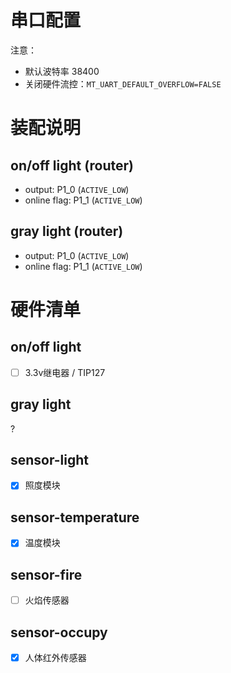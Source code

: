 # 串口配置

注意：

- 默认波特率 38400
- 关闭硬件流控：`MT_UART_DEFAULT_OVERFLOW=FALSE`

# 装配说明

## on/off light (router)

- output: P1_0 (`ACTIVE_LOW`)
- online flag: P1_1 (`ACTIVE_LOW`)

## gray light (router)

- output: P1_0 (`ACTIVE_LOW`)
- online flag: P1_1 (`ACTIVE_LOW`)

# 硬件清单

## on/off light

- [ ] 3.3v继电器 / TIP127

## gray light

?

## sensor-light

- [x] 照度模块

## sensor-temperature

- [x] 温度模块

## sensor-fire

- [ ] 火焰传感器

## sensor-occupy

- [x] 人体红外传感器
